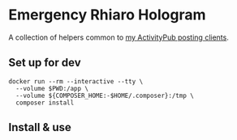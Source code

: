 # Emergency Rhiaro Hologram

A collection of helpers common to [my ActivityPub posting clients](https://apps.rhiaro.co.uk/).

## Set up for dev

```
docker run --rm --interactive --tty \
  --volume $PWD:/app \
  --volume ${COMPOSER_HOME:-$HOME/.composer}:/tmp \
  composer install
```

## Install & use
